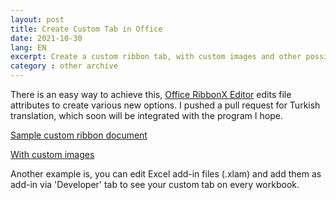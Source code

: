 ```yaml
---
layout: post
title: Create Custom Tab in Office
date: 2021-10-30
lang: EN
excerpt: Create a custom ribbon tab, with custom images and other possibilities
category : other archive
---
```



There is an easy way to achieve this, [Office RibbonX Editor](https://github.com/fernandreu/office-ribbonx-editor) edits file attributes to create various new options. I pushed a pull request for Turkish translation, which soon will be integrated with the program I hope.


[Sample custom ribbon document](https://gitlab.com/fatihmehmetozcan/practice-files-pages/-/tree/master/source/excel/excel-4_context-ribbon)


[With custom images](https://gitlab.com/fatihmehmetozcan/practice-files-pages/-/tree/master/source/excel/excel-5_custom-images-ribbon)


Another example is, you can edit Excel add-in files (.xlam) and add them as add-in via 'Developer' tab to see your custom tab on every workbook.
